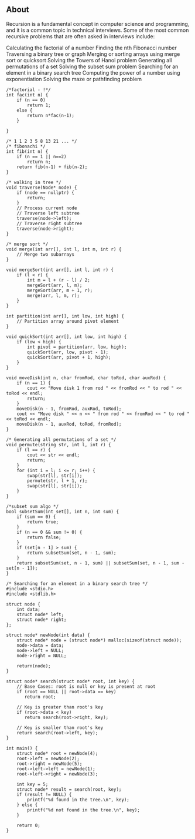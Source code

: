 ## About
Recursion is a fundamental concept in computer science and programming, and it is a common topic in technical interviews. Some of the most common recursive problems that are often asked in interviews include:

Calculating the factorial of a number
Finding the nth Fibonacci number
Traversing a binary tree or graph
Merging or sorting arrays using merge sort or quicksort
Solving the Towers of Hanoi problem
Generating all permutations of a set
Solving the subset sum problem
Searching for an element in a binary search tree
Computing the power of a number using exponentiation
Solving the maze or pathfinding problem
```
/*factorial - !*/
int fac(int n) {
	if (n == 0)
		return 1;
	else {
		return n*fac(n-1);	
	}

}
```
```
/* 1 1 2 3 5 8 13 21 ... */
/* fibonachi */
int fib(int n) {
	if (n == 1 || n==2)
		return n;
	return fib(n-1) + fib(n-2);
}
```
```
/* walking in tree */
void traverse(Node* node) {
    if (node == nullptr) {
        return;
    }
    // Process current node
    // Traverse left subtree
    traverse(node->left);
    // Traverse right subtree
    traverse(node->right);
}
```
```
/* merge sort */
void merge(int arr[], int l, int m, int r) {
    // Merge two subarrays
}

void mergeSort(int arr[], int l, int r) {
    if (l < r) {
        int m = l + (r - l) / 2;
        mergeSort(arr, l, m);
        mergeSort(arr, m + 1, r);
        merge(arr, l, m, r);
    }
}

int partition(int arr[], int low, int high) {
    // Partition array around pivot element
}

void quickSort(int arr[], int low, int high) {
    if (low < high) {
        int pivot = partition(arr, low, high);
        quickSort(arr, low, pivot - 1);
        quickSort(arr, pivot + 1, high);
    }
}
```
```
void moveDisk(int n, char fromRod, char toRod, char auxRod) {
    if (n == 1) {
        cout << "Move disk 1 from rod " << fromRod << " to rod " << toRod << endl;
        return;
    }
    moveDisk(n - 1, fromRod, auxRod, toRod);
    cout << "Move disk " << n << " from rod " << fromRod << " to rod " << toRod << endl;
    moveDisk(n - 1, auxRod, toRod, fromRod);
}
```
```
/* Generating all permutations of a set */
void permute(string str, int l, int r) {
    if (l == r) {
        cout << str << endl;
        return;
    }
    for (int i = l; i <= r; i++) {
        swap(str[l], str[i]);
        permute(str, l + 1, r);
        swap(str[l], str[i]);
    }
}
```
```
/*subset sum algo */
bool subsetSum(int set[], int n, int sum) {
    if (sum == 0) {
        return true;
    }
    if (n == 0 && sum != 0) {
        return false;
    }
    if (set[n - 1] > sum) {
        return subsetSum(set, n - 1, sum);
    }
    return subsetSum(set, n - 1, sum) || subsetSum(set, n - 1, sum - set[n - 1]);
}
```
```
/* Searching for an element in a binary search tree */
#include <stdio.h>
#include <stdlib.h>

struct node {
    int data;
    struct node* left;
    struct node* right;
};

struct node* newNode(int data) {
    struct node* node = (struct node*) malloc(sizeof(struct node));
    node->data = data;
    node->left = NULL;
    node->right = NULL;

    return(node);
}

struct node* search(struct node* root, int key) {
    // Base Cases: root is null or key is present at root
    if (root == NULL || root->data == key)
       return root;

    // Key is greater than root's key
    if (root->data < key)
       return search(root->right, key);

    // Key is smaller than root's key
    return search(root->left, key);
}

int main() {
    struct node* root = newNode(4);
    root->left = newNode(2);
    root->right = newNode(5);
    root->left->left = newNode(1);
    root->left->right = newNode(3);

    int key = 5;
    struct node* result = search(root, key);
    if (result != NULL) {
        printf("%d found in the tree.\n", key);
    } else {
        printf("%d not found in the tree.\n", key);
    }

    return 0;
}
```
